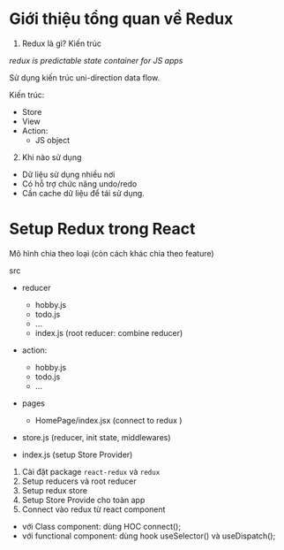 # Giới thiệu tổng quan về Redux

1. Redux là gì? Kiến trúc

_redux is predictable state container for JS apps_

Sử dụng kiến trúc uni-direction data flow.

Kiến trúc:

-   Store
-   View
-   Action:
    -   JS object

2. Khi nào sử dụng

-   Dữ liệu sử dụng nhiều nơi
-   Có hỗ trợ chức năng undo/redo
-   Cần cache dữ liệu để tái sử dụng.

# Setup Redux trong React

Mô hình chia theo loại (còn cách khác chia theo feature)

src

-   reducer

    -   hobby.js
    -   todo.js
    -   ...
    -   index.js (root reducer: combine reducer)

-   action:

    -   hobby.js
    -   todo.js
    -   ...

-   pages

    -   HomePage/index.jsx (connect to redux )

-   store.js (reducer, init state, middlewares)
-   index.js (setup Store Provider)

1. Cài đặt package `react-redux` và `redux`
2. Setup reducers và root reducer
3. Setup redux store
4. Setup Store Provide cho toàn app
5. Connect vào redux từ react component

-   với Class component: dùng HOC connect();
-   với functional component: dùng hook useSelector() và useDispatch();
